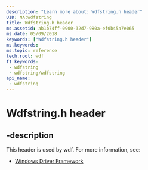 ```yaml
---
description: "Learn more about: Wdfstring.h header"
UID: NA:wdfstring
title: Wdfstring.h header
ms.assetid: ab1b74ff-0900-32d7-980a-ef0b45a7e065
ms.date: 05/09/2018
keywords: ["Wdfstring.h header"]
ms.keywords: 
ms.topic: reference
tech.root: wdf
f1_keywords:
 - wdfstring
 - wdfstring/wdfstring
api_name:
 - wdfstring
---
```


# Wdfstring.h header


## -description

This header is used by wdf. For more information, see:

- [Windows Driver Framework](../_wdf/index.md)

